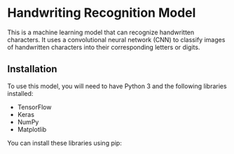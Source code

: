 # Handwriting Recognition Model

This is a machine learning model that can recognize handwritten characters. It uses a convolutional neural network (CNN) to classify images of handwritten characters into their corresponding letters or digits.

## Installation

To use this model, you will need to have Python 3 and the following libraries installed:

- TensorFlow
- Keras
- NumPy
- Matplotlib

You can install these libraries using pip:
